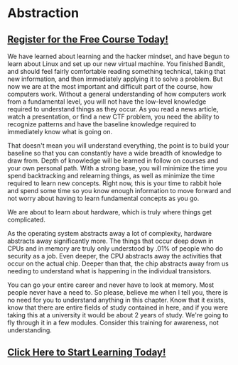 # Abstraction
##  [Register for the Free Course Today!](https://roppers.thinkific.com/courses/computing-fundamentals)
We have learned about learning and the hacker mindset, and have begun to learn about Linux and set up our new virtual machine. You finished Bandit, and should feel fairly comfortable reading something technical, taking that new information, and then immediately applying it to solve a problem. But now we are at the most important and difficult part of the course, how computers work. Without a general understanding of how computers work from a fundamental level, you will not have the low-level knowledge required to understand things as they occur. As you read a news article, watch a presentation, or find a new CTF problem, you need the ability to recognize patterns and have the baseline knowledge required to immediately know what is going on.

That doesn't mean you will understand everything, the point is to build your baseline so that you can constantly have a wide breadth of knowledge to draw from. Depth of knowledge will be learned in follow on courses and your own personal path. With a strong base, you will minimize the time you spend backtracking and relearning things, as well as minimize the time required to learn new concepts. Right now, this is your time to rabbit hole and spend some time so you know enough information to move forward and not worry about having to learn fundamental concepts as you go.

We are about to learn about hardware, which is truly where things get complicated. 

As the operating system abstracts away a lot of complexity, hardware abstracts away significantly more. The things that occur deep down in CPUs and in memory are truly only understood by .01% of people who do security as a job. Even deeper, the CPU abstracts away the activities that occur on the actual chip. Deeper than that, the chip abstracts away from us needing to understand what is happening in the individual transistors. 

You can go your entire career and never have to look at memory. Most people never have a need to. So please, believe me when I tell you, there is no need for you to understand anything in this chapter. Know that it exists, know that there are entire fields of study contained in here, and if you were taking this at a university it would be about 2 years of study. We're going to fly through it in a few modules. Consider this training for awareness, not understanding. 
 
##  [Click Here to Start Learning Today!](https://roppers.thinkific.com/courses/computing-fundamentals)
